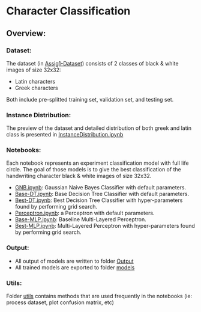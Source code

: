 # Character Classification

## Overview:
### Dataset:
The dataset (in [Assig1-Dataset](./Assig1-Dataset)) consists of 2 classes of black & white images of size 32x32:
+ Latin characters
+ Greek characters

Both include pre-splitted training set, validation set, and testing set.

### Instance Distribution:
The preview of the dataset and detailed distribution of both greek and latin class is presented in [InstanceDistribution.ipynb](./InstanceDistribution.ipynb)

### Notebooks:
Each notebook represents an experiment classification model with full life circle. The goal of those models is to give the best classification of the handwriting character black & white images of size 32x32.
+ [GNB.ipynb](./GNB.ipynb): Gaussian Naive Bayes Classifier with default parameters.
+ [Base-DT.ipynb](./Base-DT.ipynb): Base Decision Tree Classifier with default parameters.
+ [Best-DT.ipynb](./Best-DT.ipynb): Best Decision Tree Classifier with hyper-parameters found by performing grid search.
+ [Perceptron.ipynb](./Perceptron.ipynb): a Perceptron with default parameters.
+ [Base-MLP.ipynb](./Base-MLP.ipynb): Baseline Multi-Layered Perceptron.
+ [Best-MLP.ipynb](./Best-MLP.ipynb): Multi-Layered Perceptron with hyper-parameters found by performing grid search.

### Output:
+ All output of models are written to folder [Output](./Output)
+ All trained models are exported to folder [models](./models)

### Utils:
Folder [utils](./utils) contains methods that are used frequently in the notebooks (ie: process dataset, plot confusion matrix, etc)




